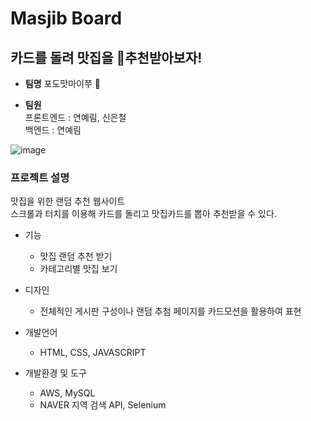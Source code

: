 # Masjib Board

## **카드를 돌려 맛집을 :star2:추천받아보자!**


- **팀명** 
포도맛마이쭈 :grapes:

- **팀원**   
 프론트엔드 :  연예림, 신은철 <br />
 백엔드 : 연예림
 
![image](https://user-images.githubusercontent.com/99879845/202237849-c673b12d-c217-473c-b560-86df296fae3b.png)

 
### 프로젝트 설명
맛집을 위한 랜덤 추천 웹사이트 <br />
스크롤과 터치를 이용해 카드를 돌리고 맛집카드를 뽑아 추천받을 수 있다.
 
- 기능
  - 맛집 랜덤 추천 받기
  - 카테고리별 맛집 보기

- 디자인   
  - 전체적인 게시판 구성이나 랜덤 추첨 페이지를 카드모션을 활용하여 표현
 
- 개발언어   
  - HTML, CSS, JAVASCRIPT 

- 개발환경 및 도구
  - AWS, MySQL
  - NAVER 지역 검색 API, Selenium
